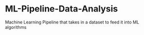 # ML-Pipeline-Data-Analysis
Machine Learning Pipeline that takes in a dataset to feed it into ML algorithms
